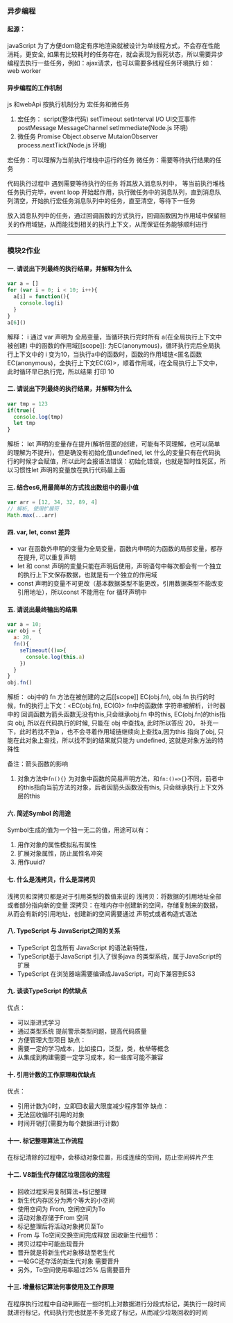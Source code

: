 ### 异步编程
#### 起源：
  javaScript 为了方便dom稳定有序地渲染就被设计为单线程方式，不会存在性能消耗，更安全, 如果有比较耗时的任务存在，就会表现为假死状态，所以需要异步编程去执行一些任务，例如：ajax请求，也可以需要多线程任务环境执行 如：web worker
#### 异步编程的工作机制
  js 和webApi 按执行机制分为 宏任务和微任务
1. 宏任务：
  script(整体代码)
  setTimeout setInterval 
  I/O 
  UI交互事件 
  postMessage 
  MessageChannel 
  setImmediate(Node.js 环境)
2. 微任务
  Promise 
  Object.observe 
  MutaionObserver 
  process.nextTick(Node.js 环境)

  宏任务：可以理解为当前执行堆栈中运行的任务
  微任务：需要等待执行结果的任务

  代码执行过程中 遇到需要等待执行的任务 将其放入消息队列中， 等当前执行堆栈任务执行完毕，event loop 开始起作用，执行微任务中的消息队列，直到消息队列清空，开始执行宏任务消息队列中的任务，直至清空，等待下一任务

  放入消息队列中的任务，通过回调函数的方式执行，回调函数因为作用域中保留相关的作用域链，从而能找到相关的执行上下文，从而保证任务能够顺利进行

-----------------------------------------------
### 模块2作业

#### 一. 请说出下列最终的执行结果，并解释为什么

```JavaScript
var a = []
for (var i = 0; i < 10; i++){
  a[i] = function(){
    console.log(i)
  }
}
a[6]()
```
解释： i 通过 var 声明为 全局变量，当循环执行完时所有 a(在全局执行上下文中被创建) 中的函数的作用域[[scope]]: 为EC(anonymous)，循环执行完后全局执行上下文中的 i 变为10，当执行a中的函数时，函数的作用域链<匿名函数EC(anonymous)，全执行上下文EC(G)>，顺着作用域，i在全局执行上下文中，此时循环早已执行完，所以结果 打印 10


#### 二. 请说出下列最终的执行结果，并解释为什么
```javascript
var tmp = 123
if(true){
  console.log(tmp)
  let tmp
}
```
解析： let 声明的变量存在提升(解析层面的创建，可能有不同理解，也可以简单的理解为不提升)，但是确没有初始化值undefined, let 什么的变量只有在代码执行的时候才会赋值，所以此时会报语法错误：初始化错误，也就是暂时性死区，所以习惯性let 声明的变量放在执行代码最上面


#### 三. 结合es6,用最简单的方式找出数组中的最小值
```javascript
var arr = [12, 34, 32, 89, 4]
// 解析, 使用扩展符
Math.max(...arr)
```

#### 四. var, let, const 差异
* var 在函数外申明的变量为全局变量，函数内申明的为函数的局部变量，都存在提升, 可以重复声明
* let 和 const 声明的变量只能在声明后使用，声明语句中每次都会有一个独立的执行上下文保存数据，也就是有一个独立的作用域
* const 声明的变量不可更改（基本数据类型不能更改，引用数据类型不能改变引用地址），所以const 不能用在 for 循环声明中

#### 五. 请说出最终输出的结果
```javascript
var a = 10;
var obj = {
  a: 20,
  fn(){
    seTimeout(()=>{
      console.log(this.a)
    })
  }
}
obj.fn()
```
解析： obj中的 fn 方法在被创建的之后[[scope]] EC(obj.fn), obj.fn 执行的时候，fn的执行上下文：<EC(obj.fn), EC(G)> fn中的函数体 字符串被解析，计时器中的 回调函数为箭头函数无没有this,只会继承obj.fn 中的this, EC(obj.fn)的this指向 obj, 所以在代码执行的时候, 只能在 obj 中查找a, 此时所以答应 20， 补充一下，此时若找不到a ，也不会寻着作用域链继续向上查找a,因为this 指向了obj, 只能在此对象上查找，所以找不到的结果就只能为 undefined, 这就是对象方法的特殊性

备注：箭头函数的影响
1. 对象方法中`fn(){}` 为对象中函数的简易声明方法，和`fn:()=>{}`不同，前者中的this指向当前方法的对象，后者因箭头函数没有this, 只会继承执行上下文外层的this


#### 六. 简述Symbol 的用途
Symbol生成的值为一个独一无二的值，用途可以有：
1. 用作对象的属性模拟私有属性
2. 扩展对象属性，防止属性名冲突
3. 用作uuid?

#### 七. 什么是浅拷贝，什么是深拷贝
浅拷贝和深拷贝都是对于引用类型的数值来说的
浅拷贝：将数据的引用地址全部或者部分指向新的变量
深拷贝：在堆内存中创建新的空间，存储复制来的数据，从而会有新的引用地址，创建新的空间需要通过 声明式或者构造式语法

#### 八. TypeScript 与 JavaScript之间的关系
* TypeScript 包含所有 JavaScript 的语法新特性，
* TypeScript基于JavaScript 引入了很多java 的类型系统，属于JavaScript的扩展
* TypeScript 在浏览器端需要编译成JavaScript，可向下兼容到ES3

#### 九. 谈谈TypeScript 的优缺点
优点：
* 可以渐进式学习
* 通过类型系统 提前警示类型问题，提高代码质量
* 方便管理大型项目
缺点： 
* 需要一定的学习成本，比如接口，泛型，类，枚举等概念
* 从集成到构建需要一定学习成本，和一些库可能不兼容

#### 十. 引用计数的工作原理和优缺点
优点：
* 引用计数为0时，立即回收最大限度减少程序暂停
缺点：
* 无法回收循环引用的对象
* 时间开销打(需要为每个数据进行计数)

#### 十一. 标记整理算法工作流程
在标记清除的过程中，会移动对象位置，形成连续的空间，防止空间碎片产生

#### 十二. V8新生代存储区垃圾回收的流程
* 回收过程采用复制算法+标记整理
* 新生代内存区分为两个等大的小空间
* 使用空间为 From, 空闲空间为To
* 活动对象存储于From 空间
* 标记整理后将活动对象拷贝至To
* From 与 To空间交换空间完成释放
回收新生代细节：
* 拷贝过程中可能出现晋升
* 晋升就是将新生代对象移动至老生代
* 一轮GC还存活的新生代对象 需要晋升
* 另外，To空间使用率超过25% 后需要晋升


#### 十三. 增量标记算法何事使用及工作原理
在程序执行过程中自动判断在一些时机上对数据进行分段式标记，美执行一段时间就进行标记，代码执行完也就差不多完成了标记，从而减少垃圾回收的时间
